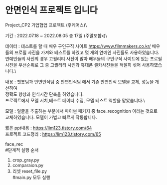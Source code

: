 # 안면인식 프로젝트 입니다
Project_CP2 기업협업 프로젝트 (후케어스)\

기간 : 2022.07.18 ~ 2022.08.05 총 17일 (주말포함x)\

데이터 : 테스트를 할 때 배우 구인구직 사이트 https://www.filmmakers.co.kr/
배우들의 프로필 사진을 가져와 테스트를 하였고 몇 개의 연예인 사진들도 사용하였습니다.
연예인들의 사진의 경우 고퀄리티 사진이 많아 배우들의 구인구직 사이트에 있는 프로필사진을 우선순위로 그 중 고퀄리티 사진과 휴대폰 셀카사진들을 적절히 섞어 사용하였습니다.\

내용 : 챗봇팀과 안면인식팀 중 안면인식팀 에서 기존 안면인식 모델을 교체, 성능을 개선하여\
정확도 향상과 인식시간 단축을 하였습니다.\
프로젝트에서 모델 서치,테스트 데이터 수집, 모델 테스트 역할을 맡았습니다.\

모델 : 얼굴을 추출하는 부분에서 파이썬 패키지 중 face_recognition 이라는 것으로 교체하였습니다. 모델이 가볍고 빠르게 작동합니다.

짧은 ppt내용 : https://lim123.tistory.com/64 \
프로젝트 코드정리 : https://lim123.tistory.com/65

face_rec\
#단계적 실행 순서
1. crop_gray.py
2. comparaion.py
3. 리셋 reset_file.py\
#main.py 모두 실행
